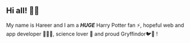 ## Hi all! 👋🏻


My name is Hareer and I am a ***HUGE***  Harry Potter fan ⚡, hopeful web and app developer 👩🏻‍💻, science lover 🔬 and proud Gryffindor🐦🦁 !



